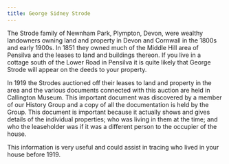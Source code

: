 ```yaml
---
title: George Sidney Strode
---
```


The Strode family of Newnham Park, Plympton, Devon, were wealthy landowners owning land and property in Devon and Cornwall in the 1800s and early 1900s. In 1851 they owned much of the Middle Hill area of Pensilva and the leases to land and buildings thereon. If you live in a cottage south of the Lower Road in Pensilva it is quite likely that George Strode will appear on the deeds to your property.

In 1919 the Strodes auctioned off their leases to land and property in the area and the various documents connected with this auction are held in Callington Museum. This important document was discovered by a member of our History Group and a copy of all the documentation is held by the Group. This document is important because it actually shows and gives details of the individual properties; who was living in them at the time; and who the leaseholder was if it was a different person to the occupier of the house.

This information is very useful and could assist in tracing who lived in your house before 1919.
